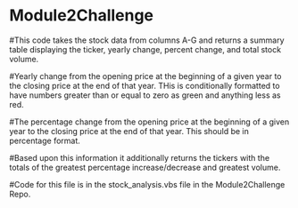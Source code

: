 # Module2Challenge
#This code takes the stock data from columns A-G and returns a summary table displaying the ticker, yearly change, percent change, and total stock volume. 

#Yearly change from the opening price at the beginning of a given year to the closing price at the end of that year. THis is conditionally formatted to have numbers greater than or equal to zero as green and anything less as red. 

#The percentage change from the opening price at the beginning of a given year to the closing price at the end of that year. This should be in percentage format.

#Based upon this information it additionally returns the tickers with the totals of the greatest percentage increase/decrease and greatest volume. 

#Code for this file is in the stock_analysis.vbs file in the Module2Challenge Repo.
